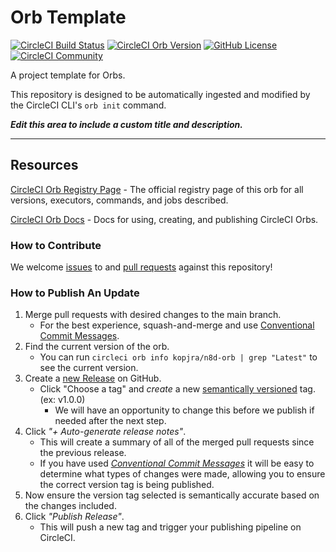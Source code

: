 # Orb Template


[![CircleCI Build Status](https://circleci.com/gh/Kopjra/n8d-orb.svg?style=shield "CircleCI Build Status")](https://circleci.com/gh/Kopjra/n8d-orb) [![CircleCI Orb Version](https://badges.circleci.com/orbs/kopjra/n8d-orb.svg)](https://circleci.com/developer/orbs/orb/kopjra/n8d-orb) [![GitHub License](https://img.shields.io/badge/license-MIT-lightgrey.svg)](https://raw.githubusercontent.com/Kopjra/n8d-orb/master/LICENSE) [![CircleCI Community](https://img.shields.io/badge/community-CircleCI%20Discuss-343434.svg)](https://discuss.circleci.com/c/ecosystem/orbs)



A project template for Orbs.

This repository is designed to be automatically ingested and modified by the CircleCI CLI's `orb init` command.

_**Edit this area to include a custom title and description.**_

---

## Resources

[CircleCI Orb Registry Page](https://circleci.com/developer/orbs/orb/kopjra/n8d-orb) - The official registry page of this orb for all versions, executors, commands, and jobs described.

[CircleCI Orb Docs](https://circleci.com/docs/orb-intro/#section=configuration) - Docs for using, creating, and publishing CircleCI Orbs.

### How to Contribute

We welcome [issues](https://github.com/Kopjra/n8d-orb/issues) to and [pull requests](https://github.com/Kopjra/n8d-orb/pulls) against this repository!

### How to Publish An Update
1. Merge pull requests with desired changes to the main branch.
    - For the best experience, squash-and-merge and use [Conventional Commit Messages](https://conventionalcommits.org/).
2. Find the current version of the orb.
    - You can run `circleci orb info kopjra/n8d-orb | grep "Latest"` to see the current version.
3. Create a [new Release](https://github.com/Kopjra/n8d-orb/releases/new) on GitHub.
    - Click "Choose a tag" and _create_ a new [semantically versioned](http://semver.org/) tag. (ex: v1.0.0)
      - We will have an opportunity to change this before we publish if needed after the next step.
4.  Click _"+ Auto-generate release notes"_.
    - This will create a summary of all of the merged pull requests since the previous release.
    - If you have used _[Conventional Commit Messages](https://conventionalcommits.org/)_ it will be easy to determine what types of changes were made, allowing you to ensure the correct version tag is being published.
5. Now ensure the version tag selected is semantically accurate based on the changes included.
6. Click _"Publish Release"_.
    - This will push a new tag and trigger your publishing pipeline on CircleCI.